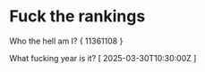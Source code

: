 # Fuck the rankings

Who the hell am I?
{ 11361108 }

What fucking year is it?
[ 2025-03-30T10:30:00Z ]
